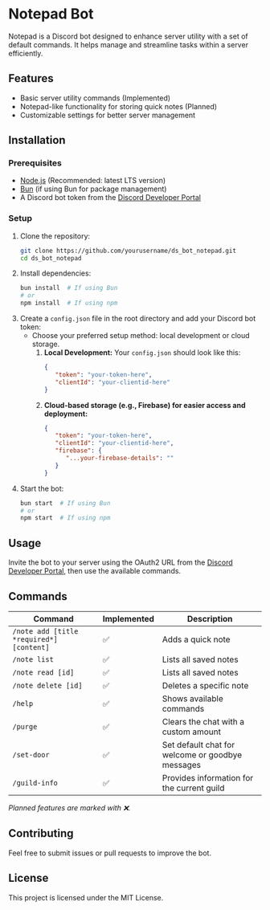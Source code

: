 # Notepad Bot

Notepad is a Discord bot designed to enhance server utility with a set of default commands. It helps manage and streamline tasks within a server efficiently.

## Features
- Basic server utility commands (Implemented)
- Notepad-like functionality for storing quick notes (Planned)
- Customizable settings for better server management

## Installation

### Prerequisites
- [Node.js](https://nodejs.org/) (Recommended: latest LTS version)
- [Bun](https://bun.sh/) (if using Bun for package management)
- A Discord bot token from the [Discord Developer Portal](https://discord.com/developers/applications)

### Setup
1. Clone the repository:
   ```sh
   git clone https://github.com/yourusername/ds_bot_notepad.git
   cd ds_bot_notepad
   ```
2. Install dependencies:
   ```sh
   bun install  # If using Bun
   # or
   npm install  # If using npm
   ```
3. Create a `config.json` file in the root directory and add your Discord bot token:
   - Choose your preferred setup method: local development or cloud storage.
      1. **Local Development:** Your `config.json` should look like this:
         ```json
         {
            "token": "your-token-here",
            "clientId": "your-clientid-here"
         }
         ```
      2. **Cloud-based storage (e.g., Firebase) for easier access and deployment:**
         ```json
         {
            "token": "your-token-here",
            "clientId": "your-clientid-here",
            "firebase": {
               "...your-firebase-details": ""
            }
         }
         ```
4. Start the bot:
   ```sh
   bun start  # If using Bun
   # or
   npm start  # If using npm
   ```

## Usage
Invite the bot to your server using the OAuth2 URL from the [Discord Developer Portal](https://discord.com/developers/applications), then use the available commands.

## Commands
| Command | Implemented | Description |
|---------|-------------|-------------|
| `/note add [title *required*] [content]` | ✅ | Adds a quick note |
| `/note list` | ✅ | Lists all saved notes |
| `/note read [id]` | ✅ | Lists all saved notes |
| `/note delete [id]` | ✅ | Deletes a specific note |
| `/help` | ✅ | Shows available commands |
| `/purge` | ✅ | Clears the chat with a custom amount |
| `/set-door` | ✅ | Set default chat for welcome or goodbye messages |
| `/guild-info` | ✅ | Provides information for the current guild |

*Planned features are marked with ❌.*

## Contributing
Feel free to submit issues or pull requests to improve the bot.

## License
This project is licensed under the MIT License.

